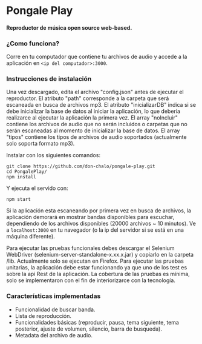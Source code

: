 Pongale Play
=================
#### Reproductor de música open source web-based.

### ¿Como funciona?
Corre en tu computador que contiene tu archivos de audio y accede a la aplicación en `<ip del computador>:3000`.

### Instrucciones de instalación
Una vez descargado, edita el archivo "config.json" antes de ejecutar el reproductor.
El atributo "path" corresponde a la carpeta que será escaneada en busca de archivos mp3.
El atributo "inicializarDB" indica si se debe inicializar la base de datos al iniciar la aplicación, lo que debería realizarce al ejecutar la aplicación la primera vez.
El array "noIncluir" contiene los archivos de audio que no serán incluidos o carpetas que no serán escaneadas al momento de inicializar la base de datos.
El array "tipos" contiene los tipos de archivos de audio soportados (actualmente solo soporta formato mp3).


Instalar con los siguientes comandos:
```
git clone https://github.com/don-chalo/pongale-play.git
cd PongalePlay/
npm install
```

Y ejecuta el servido con:
```
npm start
```

Si la aplicación esta escaneando por primera vez en busca de archivos, la aplicación demorará en mostrar bandas disponibles para escuchar, dependiendo de los archivos disponibles (20000 archivos ~ 10 minutos).
Ve a `localhost:3000` en tu navegador (o la ip del servidor si se está en una máquina diferente).

Para ejecutar las pruebas funcionales debes descargar el Selenium WebDriver (selenium-server-standalone-x.xx.x.jar) y copiarlo en la carpeta /lib. Actualmente solo se ejecutan en Firefox.
Para ejecutar las pruebas unitarias, la aplicación debe estar funcionando ya que uno de los test es sobre la api Rest de la aplicación.
La cobertura de las pruebas es mínima, solo se implementaron con el fin de interiorizarce con la tecnología.

### Características implementadas

- Funcionalidad de buscar banda.
- Lista de reproducción.
- Funcionalidades básicas (reproducir, pausa, tema siguiente, tema posterior, ajuste de volumen, silencio, barra de busqueda).
- Metadata del archivo de audio.
